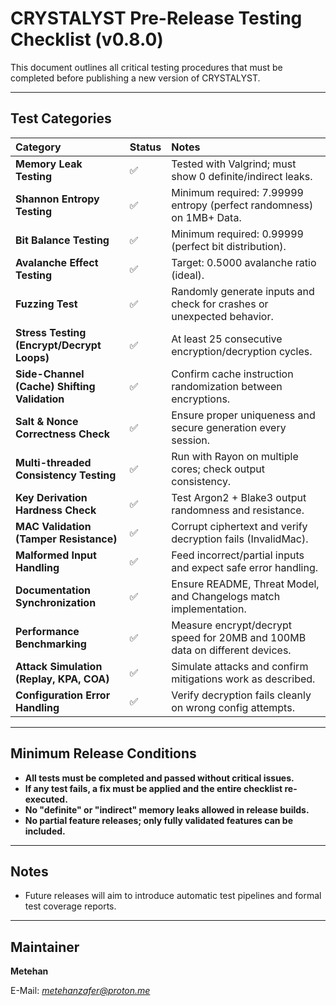 # CRYSTALYST Pre-Release Testing Checklist (v0.8.0)

This document outlines all critical testing procedures that must be completed before publishing a new version of CRYSTALYST.

---

## Test Categories

| Category | Status | Notes |
|:--|:--|:--|
| **Memory Leak Testing** | ✅ | Tested with Valgrind; must show 0 definite/indirect leaks. |
| **Shannon Entropy Testing** | ✅ | Minimum required: 7.99999 entropy (perfect randomness) on 1MB+ Data. |
| **Bit Balance Testing** | ✅ | Minimum required: 0.99999 (perfect bit distribution). |
| **Avalanche Effect Testing** | ✅ | Target: 0.5000 avalanche ratio (ideal). |
| **Fuzzing Test** | ✅ | Randomly generate inputs and check for crashes or unexpected behavior. |
| **Stress Testing (Encrypt/Decrypt Loops)** | ✅ | At least 25 consecutive encryption/decryption cycles. |
| **Side-Channel (Cache) Shifting Validation** | ✅ | Confirm cache instruction randomization between encryptions. |
| **Salt & Nonce Correctness Check** | ✅ | Ensure proper uniqueness and secure generation every session. |
| **Multi-threaded Consistency Testing** | ✅ | Run with Rayon on multiple cores; check output consistency. |
| **Key Derivation Hardness Check** | ✅ | Test Argon2 + Blake3 output randomness and resistance. |
| **MAC Validation (Tamper Resistance)** | ✅ | Corrupt ciphertext and verify decryption fails (InvalidMac). |
| **Malformed Input Handling** | ✅ | Feed incorrect/partial inputs and expect safe error handling. |
| **Documentation Synchronization** | ✅ | Ensure README, Threat Model, and Changelogs match implementation. |
| **Performance Benchmarking** | ✅ | Measure encrypt/decrypt speed for 20MB and 100MB data on different devices. |
| **Attack Simulation (Replay, KPA, COA)** | ✅ | Simulate attacks and confirm mitigations work as described. |
| **Configuration Error Handling** | ✅ | Verify decryption fails cleanly on wrong config attempts. |

---

## Minimum Release Conditions

- **All tests must be completed and passed without critical issues.**
- **If any test fails, a fix must be applied and the entire checklist re-executed.**
- **No "definite" or "indirect" memory leaks allowed in release builds.**
- **No partial feature releases; only fully validated features can be included.**

---

## Notes

- Future releases will aim to introduce automatic test pipelines and formal test coverage reports.

---

## Maintainer

**Metehan**

E-Mail: *metehanzafer@proton.me*
